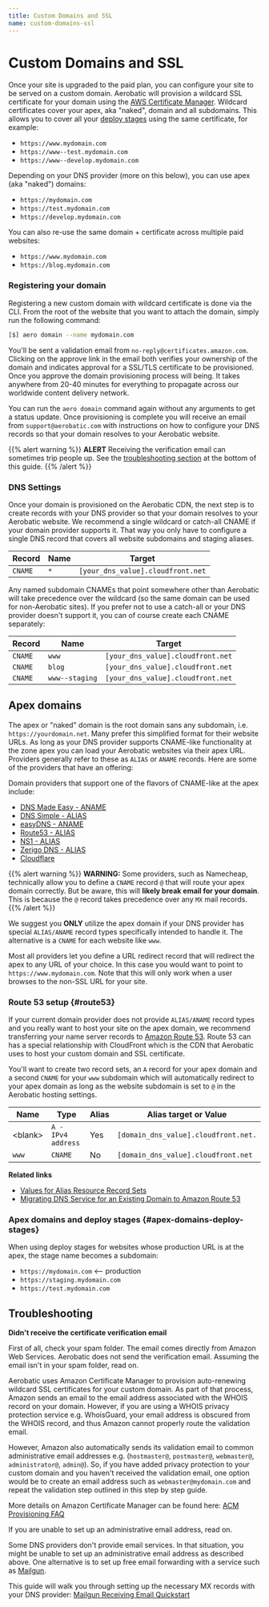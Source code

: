 ```yaml
---
title: Custom Domains and SSL
name: custom-domains-ssl
---
```


# Custom Domains and SSL

Once your site is upgraded to the paid plan, you can configure your site to be served on a custom domain. Aerobatic will provision a wildcard SSL certificate for your domain using the [AWS Certificate Manager](https://aws.amazon.com/certificate-manager/). Wildcard certificates cover your apex, aka "naked", domain and all subdomains. This allows you to cover all your [deploy stages](/docs/overview#deploy-stages) using the same certificate, for example:

* `https://www.mydomain.com`
* `https://www--test.mydomain.com`
* `https://www--develop.mydomain.com`

Depending on your DNS provider (more on this below), you can use apex (aka "naked") domains:

* `https://mydomain.com`
* `https://test.mydomain.com`
* `https://develop.mydomain.com`

You can also re-use the same domain + certificate across multiple paid websites:

* `https://www.mydomain.com`
* `https://blog.mydomain.com`


### Registering your domain

Registering a new custom domain with wildcard certificate is done via the CLI. From the root of the website that you want to attach the domain, simply run the following command:

~~~bash
[$] aero domain --name mydomain.com
~~~

You'll be sent a validation email from `no-reply@certificates.amazon.com`. Clicking on the approve link in the email both verifies your ownership of the domain and indicates approval for a SSL/TLS certificate to be provisioned. Once you approve the domain provisioning process will being. It takes anywhere from 20-40 minutes for everything to propagate across our worldwide content delivery network.

You can run the `aero domain` command again without any arguments to get a status update. Once provisioning is complete you will receive an email from `support@aerobatic.com` with instructions on how to configure your DNS records so that your domain resolves to your Aerobatic website.

{{% alert warning %}}
**ALERT** Receiving the verification email can sometimes trip people up. See the [troubleshooting section](#troubleshooting) at the bottom of this guide.
{{% /alert %}}

### DNS Settings

Once your domain is provisioned on the Aerobatic CDN, the next step is to create records with your DNS provider so that your domain resolves to your Aerobatic website. We recommend a single wildcard or catch-all CNAME if your domain provider supports it. That way you only have to configure a single DNS record that covers all website subdomains and staging aliases.

| Record | Name | Target |
|---|---|---|
| `CNAME` | `*` | `[your_dns_value].cloudfront.net` |

Any named subdomain CNAMEs that point somewhere other than Aerobatic will take precedence over the wildcard (so the same domain can be used for non-Aerobatic sites). If you prefer not to use a catch-all or your DNS provider doesn't support it, you can of course create each CNAME separately:

| Record | Name | Target |
|---|---|---|
| `CNAME` | `www` | `[your_dns_value].cloudfront.net` |
| `CNAME` | `blog` | `[your_dns_value].cloudfront.net` |
| `CNAME` | `www--staging` | `[your_dns_value].cloudfront.net` |

## Apex domains

The apex or "naked" domain is the root domain sans any subdomain, i.e. `https://yourdomain.net`. Many prefer this simplified format for their website URLs. As long as your DNS provider supports CNAME-like functionality at the zone apex you can load your Aerobatic websites via their apex URL. Providers generally refer to these as `ALIAS` or `ANAME` records. Here are some of the providers that have an offering:

Domain providers that support one of the flavors of CNAME-like at the apex include:

* [DNS Made Easy - ANAME](https://aerobatic.atlassian.net/wiki/display/AKB/Add+an+ANAME+record+to+your+DNS+provider)
* [DNS Simple - ALIAS](https://support.dnsimple.com/articles/alias-record/)
* [easyDNS - ANAME](https://fusion.easydns.com/index.php?/Knowledgebase/Article/View/190/7/aname-records/)
* [Route53 - ALIAS](http://docs.aws.amazon.com/Route53/latest/DeveloperGuide/resource-record-sets-choosing-alias-non-alias.html)
* [NS1 - ALIAS](https://ns1.com/articles/naked-domains-get-sexier-with-ns1-alias-records)
* [Zerigo DNS - ALIAS](https://www.zerigo.com/docs/managed-dns/host_types)
* [Cloudflare](https://support.cloudflare.com/hc/en-us/articles/200169056-Does-CloudFlare-support-CNAME-APEX-at-the-root-)

{{% alert warning %}}
**WARNING:** Some providers, such as Namecheap, technically allow you to define a `CNAME` record `@` that will route your apex domain correctly. But be aware, this will **likely break email for your domain**. This is because the `@` record takes precedence over any `MX` mail records.
{{% /alert %}}

We suggest you **ONLY** utilize the apex domain if your DNS provider has special `ALIAS/ANAME` record types specifically intended to handle it. The alternative is a `CNAME` for each website like `www`.

Most all providers let you define a URL redirect record that will redirect the apex to any URL of your choice. In this case you would want to point to `https://www.mydomain.com`. Note that this will only work when a user browses to the non-SSL URL for your site.

### Route 53 setup {#route53}
If your current domain provider does not provide `ALIAS/ANAME` record types and you really want to host your site on the apex domain, we recommend transferring your name server records to [Amazon Route 53](https://aws.amazon.com/route53/). Route 53 can has a special relationship with CloudFront which is the CDN that Aerobatic uses to host your custom domain and SSL certificate.

You'll want to create two record sets, an `A` record for your apex domain and a second `CNAME` for your `www` subdomain which will automatically redirect to your apex domain as long as the website subdomain is set to `@` in the Aerobatic hosting settings.

| Name  | Type | Alias | Alias target or Value |
| ------------- | --------- | ------------- | --- |
| \<blank\>  | `A - IPv4 address` | Yes | `[domain_dns_value].cloudfront.net.` |
| `www`  | `CNAME` | No | `[domain_dns_value].cloudfront.net` |

**Related links**

* [Values for Alias Resource Record Sets](http://docs.aws.amazon.com/Route53/latest/DeveloperGuide/resource-record-sets-values-alias.html#rrsets-values-alias-alias)
* [Migrating DNS Service for an Existing Domain to Amazon Route 53](http://docs.aws.amazon.com/Route53/latest/DeveloperGuide/MigratingDNS.html)

### Apex domains and deploy stages {#apex-domains-deploy-stages}
When using deploy stages for websites whose production URL is at the apex, the stage name becomes a subdomain:

* `https://mydomain.com` <-- production
* `https://staging.mydomain.com`
* `https://test.mydomain.com`

<!-- ## Binding domain to website
Once DNS is setup, it's still necessary to bind the domain + subdomain to a specific Aerobatic website. For an existing website this is done in the *Hosting settings* screen. You can also select a custom domain at the time of creating a new website from a Bitbucket repo. Naturally you can only bind one website to a domain name + subdomain combination. For the apex domain you leave the subdomain blank or enter the special value `@`. -->

## Troubleshooting

**Didn't receive the certificate verification email**

First of all, check your spam folder. The email comes directly from Amazon Web Services. Aerobatic does not send the verification email. Assuming the email isn't in your spam folder, read on.

Aerobatic uses Amazon Certificate Manager to provision auto-renewing wildcard SSL certificates for your custom domain. As part of that process, Amazon sends an email to the email address associated with the WHOIS record on your domain. However, if you are using a WHOIS privacy protection service e.g. WhoisGuard, your email address is obscured from the WHOIS record, and thus Amazon cannot properly route the validation email.

However, Amazon also automatically sends its validation email to common administrative email addresses e.g. (`hostmaster@`, `postmaster@`, `webmaster@`, `administrator@`, `admin@`). So, if you have added privacy protection to your custom domain and you haven't received the validation email, one option would be to create an email address such as `webmaster@mydomain.com` and repeat the validation step outlined in this step by step guide.

More details on Amazon Certificate Manager can be found here:
[ACM Provisioning FAQ](https://aws.amazon.com/certificate-manager/faqs/#provisioning)

If you are unable to set up an administrative email address, read on.

Some DNS providers don't provide email services. In that situation, you might be unable to set up an administrative email address as described above. One alternative is to set up free email forwarding with a service such as [Mailgun](https://www.mailgun.com/).

This guide will walk you through setting up the necessary MX records with your DNS provider: [Mailgun Receiving Email Quickstart](https://documentation.mailgun.com/quickstart-receiving.html#how-to-start-receiving-inbound-email)
